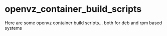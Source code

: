 openvz_container_build_scripts
==============================

Here are some openvz container build scripts... both for deb and rpm based systems